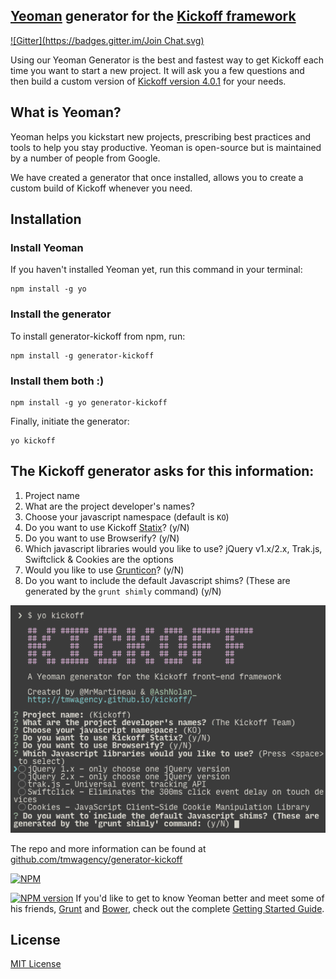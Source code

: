 ## [Yeoman](http://yeoman.io) generator for the [Kickoff framework](https://github.com/tmwagency/kickoff/)
[![Gitter](https://badges.gitter.im/Join Chat.svg)](https://gitter.im/tmwagency/generator-kickoff?utm_source=badge&utm_medium=badge&utm_campaign=pr-badge&utm_content=badge)

Using our Yeoman Generator is the best and fastest way to get Kickoff each time you want to start a new project. It will ask you a few questions and then build a custom version of [Kickoff version 4.0.1](https://github.com/tmwagency/kickoff/releases/tag/4.0.1) for your needs.

## What is Yeoman?
Yeoman helps you kickstart new projects, prescribing best practices and tools to help you stay productive. Yeoman is open-source but is maintained by a number of people from Google.

We have created a generator that once installed, allows you to create a custom build of Kickoff whenever you need.

## Installation

### Install Yeoman
If you haven't installed Yeoman yet, run this command in your terminal:

```shell
npm install -g yo
```

### Install the generator
To install generator-kickoff from npm, run:

```shell
npm install -g generator-kickoff
```

### Install them both :)
```shell
npm install -g yo generator-kickoff
```

Finally, initiate the generator:

```shell
yo kickoff
```

## The Kickoff generator asks for this information:
1. Project name
1. What are the project developer's names?
1. Choose your javascript namespace (default is `KO`)
1. Do you want to use Kickoff [Statix](/kickoff/statix/)? (y/N)
1. Do you want to use Browserify? (y/N)
1. Which javascript libraries would you like to use? jQuery v1.x/2.x, Trak.js, Swiftclick & Cookies are the options
1. Would you like to use [Grunticon](https://github.com/filamentgroup/grunticon)? (y/N)
1. Do you want to include the default Javascript shims? (These are generated by the `grunt shimly` command) (y/N)

![Kickoff Yeoman generator screenshot](screenshot.png)

The repo and more information can be found at [github.com/tmwagency/generator-kickoff](https://github.com/tmwagency/generator-kickoff)

[![NPM](https://nodei.co/npm/generator-kickoff.png?downloads=true&stars=true)](https://nodei.co/npm/generator-kickoff/)

[![NPM version](https://badge.fury.io/js/generator-kickoff.png)](http://badge.fury.io/js/generator-kickoff)
If you'd like to get to know Yeoman better and meet some of his friends, [Grunt](http://gruntjs.com) and [Bower](http://bower.io), check out the complete [Getting Started Guide](https://github.com/yeoman/yeoman/wiki/Getting-Started).


## License

[MIT License](http://en.wikipedia.org/wiki/MIT_License)




